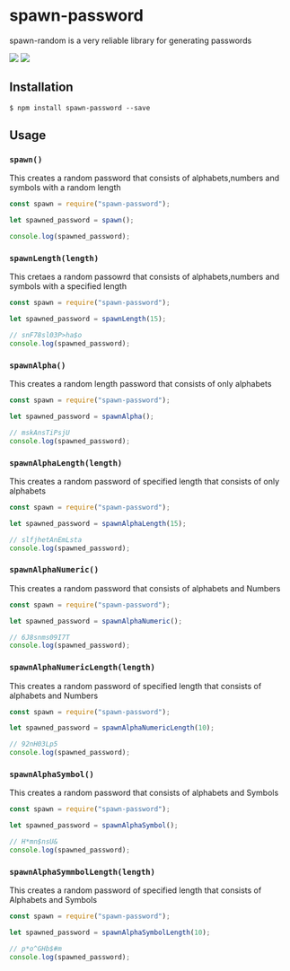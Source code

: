 # spawn-password

spawn-random is a very reliable library for generating passwords

![](https://img.shields.io/npm/v/spawn-password) ![](https://img.shields.io/npm/l/spawn-password)

## Installation

    $ npm install spawn-password --save

## Usage

### `spawn()`

This creates a random password that consists of alphabets,numbers and symbols with a random length

```javascript
const spawn = require("spawn-password");

let spawned_password = spawn();

console.log(spawned_password);
```

### `spawnLength(length)`

This cretaes a random passowrd that consists of alphabets,numbers and symbols with a specified length

```javascript
const spawn = require("spawn-password");

let spawned_password = spawnLength(15);

// snF78sl03P>ha$o
console.log(spawned_password);
```

### `spawnAlpha()`

This creates a random length password that consists of only alphabets

```javascript
const spawn = require("spawn-password");

let spawned_password = spawnAlpha();

// mskAnsTiPsjU
console.log(spawned_password);
```

### `spawnAlphaLength(length)`

This creates a random password of specified length that consists of only alphabets

```javascript
const spawn = require("spawn-password");

let spawned_password = spawnAlphaLength(15);

// slfjhetAnEmLsta
console.log(spawned_password);
```

### `spawnAlphaNumeric()`

This creates a random password that consists of alphabets and Numbers

```javascript
const spawn = require("spawn-password");

let spawned_password = spawnAlphaNumeric();

// 6J8snms09I7T
console.log(spawned_password);
```

### `spawnAlphaNumericLength(length)`

This creates a random password of specified length that consists of alphabets and Numbers

```javascript
const spawn = require("spawn-password");

let spawned_password = spawnAlphaNumericLength(10);

// 92nH03Lp5
console.log(spawned_password);
```

### `spawnAlphaSymbol()`

This creates a random password that consists of alphabets and Symbols

```javascript
const spawn = require("spawn-password");

let spawned_password = spawnAlphaSymbol();

// H*mn$nsU&
console.log(spawned_password);
```

### `spawnAlphaSymmbolLength(length)`

This creates a random password of specified length that consists of Alphabets and Symbols

```javascript
const spawn = require("spawn-password");

let spawned_password = spawnAlphaSymbolLength(10);

// p*o^GHb$#m
console.log(spawned_password);
```
